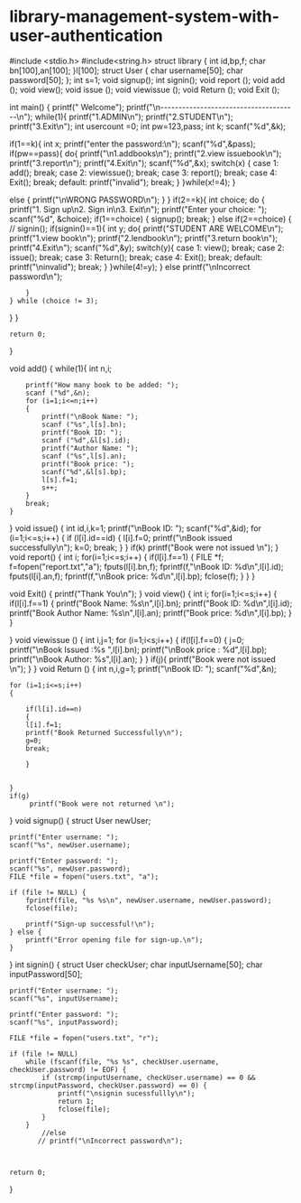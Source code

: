 # library-management-system-with-user-authentication
#include <stdio.h>
#include<string.h>
struct library
{
	int id,bp,f;
	char bn[100],an[100];
}l[100];
struct User {
    char username[50];
    char password[50];
};
int s=1;
void signup();
int signin();
void report ();
void add ();
void view();
void issue ();
void viewissue ();
void Return ();
void Exit ();

int main()
{
printf("            Welcome");
printf("\n--------------------------------------\n");
while(1){
printf("1.ADMIN\n");
printf("2.STUDENT\n");
printf("3.Exit\n");
int usercount =0;
int pw=123,pass;
int k;
scanf("%d",&k);


if(1==k){
      int x;
    printf("enter the password:\n");
scanf("%d",&pass);
    if(pw==pass){
    do{
    printf("\n1.addbooks\n");
    printf("2.view issuebook\n");
    printf("3.report\n");
    printf("4.Exit\n");
    scanf("%d",&x);
    switch(x)
    {
        case 1: add();
        break;
        case 2: viewissue();
        break;
        case 3: report();
        break;
        case 4: Exit();
        break;
        default:
        printf("invalid");
        break;
    }
}while(x!=4);
}

else
{
    printf("\nWRONG PASSWORD\n");
}
}
if(2==k){
    int choice;
    do {
        printf("1. Sign up\n2. Sign in\n3. Exit\n");
        printf("Enter your choice: ");
        scanf("%d", &choice);
        if(1==choice)
        {
            signup();
            break;
        }
        else if(2==choice)
        {
            // signin();
            if(signin()==1){
            int y;
    do{
    printf("STUDENT ARE WELCOME\n");
    printf("1.view book\n");
    printf("2.lendbook\n");
    printf("3.return book\n");
    printf("4.Exit\n");
    scanf("%d",&y);
    switch(y){
        case 1: view();
        break;
        case 2: issue();
        break;
        case 3: Return();
        break;
        case 4: Exit();
        break;
        default:
        printf("\ninvalid");
        break;
    }
    }while(4!=y);
        }
           else
            printf("\nIncorrect password\n");
        
        }
    } while (choice != 3);
}
}


    return 0;
}

void add()
{
    while(1){
	int n,i;
	
		printf("How many book to be added: ");
		scanf ("%d",&n);
		for (i=1;i<=n;i++)
		{
			printf("\nBook Name: ");
			scanf ("%s",l[s].bn);
			printf("Book ID: ");
			scanf ("%d",&l[s].id);
			printf("Author Name: ");
			scanf ("%s",l[s].an);
			printf("Book price: ");
			scanf("%d",&l[s].bp);
			l[s].f=1;
			s++;
		}
		break;
    }
	
}
void issue()
{
	int id,i,k=1;
	printf("\nBook ID: ");
	scanf("%d",&id);
	for (i=1;i<=s;i++)
	{
		if (l[i].id==id)
		{
			l[i].f=0;
			printf("\nBook issued successfully\n");
			k=0;
			break;
		}
	}
		if(k)
	     printf("Book were not issued \n");
}
void report()
{
    int i;
    for(i=1;i<=s;i++)
		{
			if(l[i].f==1)
			{
			FILE *f;
            f=fopen("report.txt","a");
			fputs(l[i].bn,f);
			fprintf(f,"\nBook ID: %d\n",l[i].id);
			fputs(l[i].an,f);
			fprintf(f,"\nBook price: %d\n",l[i].bp);
			fclose(f);
			}
		}
}

void Exit()
{
	printf("Thank You\n");
}
void view()
{
    	int i;
		for(i=1;i<=s;i++)
		{
			if(l[i].f==1)
			{
			printf("Book Name: %s\n",l[i].bn);
			printf("Book ID: %d\n",l[i].id);
			printf("Book Author Name: %s\n",l[i].an);
			printf("Book price: %d\n",l[i].bp);
			}
		}
	
}
void viewissue ()
{
	int i,j=1;
	for (i=1;i<s;i++)
	{
		if(l[i].f==0)
		{
			j=0;
		printf("\nBook Issued :%s ",l[i].bn);
		printf("\nBook price : %d",l[i].bp);
		printf("\nBook Author: %s",l[i].an); 
	    }
	}
	if(j){
	     printf("Book were not issued \n");
}
}
void Return ()
{
	int n,i,g=1;
	printf("\nBook ID: ");
	scanf("%d",&n);
	
	for (i=1;i<=s;i++)
	{
	 
		if(l[i].id==n)
		{
		l[i].f=1;
		printf("Book Returned Successfully\n");
		g=0;
		break;
		
	    }
	    
	    
	}
	if(g)
	     printf("Book were not returned \n"); 
}
void signup() {
    struct User newUser;

    printf("Enter username: ");
    scanf("%s", newUser.username);

    printf("Enter password: ");
    scanf("%s", newUser.password);
    FILE *file = fopen("users.txt", "a");

    if (file != NULL) {
        fprintf(file, "%s %s\n", newUser.username, newUser.password);
        fclose(file);

        printf("Sign-up successful!\n");
    } else {
        printf("Error opening file for sign-up.\n");
    }
}
int signin() {
    struct User checkUser;
    char inputUsername[50];
    char inputPassword[50];

    printf("Enter username: ");
    scanf("%s", inputUsername);

    printf("Enter password: ");
    scanf("%s", inputPassword);

    FILE *file = fopen("users.txt", "r");
    
    if (file != NULL) 
        while (fscanf(file, "%s %s", checkUser.username, checkUser.password) != EOF) {
            if (strcmp(inputUsername, checkUser.username) == 0 && strcmp(inputPassword, checkUser.password) == 0) {
                printf("\nsignin sucessfullly\n");
                return 1;
                fclose(file);
            }
        }
            //else
           // printf("\nIncorrect password\n");
        
    

    return 0; 
}


























